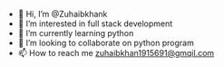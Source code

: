 - 👋 Hi, I’m @Zuhaibkhank
- 👀 I’m interested in full stack development 
- 🌱 I’m currently learning python 
- 💞️ I’m looking to collaborate on python program 
- 📫 How to reach me zuhaibkhan1915691@gmqil.com 

<!---
Zuhaibkhank/Zuhaibkhank is a ✨ special ✨ repository because its `README.md` (this file) appears on your GitHub profile.
You can click the Preview link to take a look at your changes.
--->
